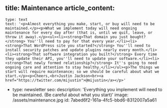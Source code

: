 title: Maintenance
article_content:
  -
    type: text
    text: '<p>Almost everything you make, start, or buy will need to be maintained.</p><p>What we implement today will need ongoing maintenance for every day after (that is, until we quit, leave, or throw it away).</p><ul><li><strong>That domain you just bought?</strong> You''ll need to pay for that every year.</li><li><strong>That WordPress site you started?</strong> You''ll need to install security patches and update plugins nearly every month.</li><li><strong>That software integration you built?</strong> Every time they update their API, you''ll need to update your software.</li><li><strong>That newly formed relationship?</strong> It''s going to need ongoing care and attention to stay healthy.</li></ul><p>The things we start will require maintenance; so we should be careful about what we start.</p><p>Cheers,<br>Justin Jackson<br><a href="https://twitter.com/mijustin">@mijustin</a></p>'
  -
    type: newsletter
seo:
  description: 'Everything you implement will need to be maintained. (Be careful about what you start)'
  image: /assets/maintenance.jpg
id: 7abed6f2-161a-4fc5-bbd6-8312007a5a61
